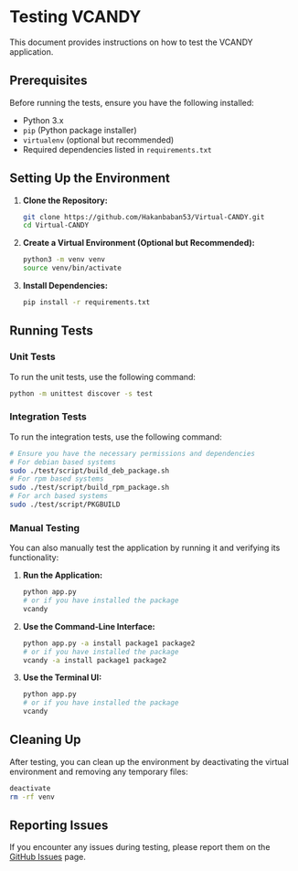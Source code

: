 # Testing VCANDY

This document provides instructions on how to test the VCANDY application.

## Prerequisites

Before running the tests, ensure you have the following installed:

- Python 3.x
- `pip` (Python package installer)
- `virtualenv` (optional but recommended)
- Required dependencies listed in `requirements.txt`

## Setting Up the Environment

1. **Clone the Repository:**

    ```sh
    git clone https://github.com/Hakanbaban53/Virtual-CANDY.git
    cd Virtual-CANDY
    ```

2. **Create a Virtual Environment (Optional but Recommended):**

    ```sh
    python3 -m venv venv
    source venv/bin/activate
    ```

3. **Install Dependencies:**

    ```sh
    pip install -r requirements.txt
    ```

## Running Tests

### Unit Tests

To run the unit tests, use the following command:

```sh
python -m unittest discover -s test
```

### Integration Tests

To run the integration tests, use the following command:

```sh
# Ensure you have the necessary permissions and dependencies
# For debian based systems
sudo ./test/script/build_deb_package.sh
# For rpm based systems
sudo ./test/script/build_rpm_package.sh
# For arch based systems
sudo ./test/script/PKGBUILD
```

### Manual Testing

You can also manually test the application by running it and verifying its functionality:

1. **Run the Application:**

    ```sh
    python app.py
    # or if you have installed the package
    vcandy
    ```

2. **Use the Command-Line Interface:**

    ```sh
    python app.py -a install package1 package2
    # or if you have installed the package
    vcandy -a install package1 package2
    ```

3. **Use the Terminal UI:**

    ```sh
    python app.py
    # or if you have installed the package
    vcandy
    ```

## Cleaning Up

After testing, you can clean up the environment by deactivating the virtual environment and removing any temporary files:

```sh
deactivate
rm -rf venv
```

## Reporting Issues

If you encounter any issues during testing, please report them on the [GitHub Issues](https://github.com/Hakanbaban53/Virtual-CANDY/issues) page.


